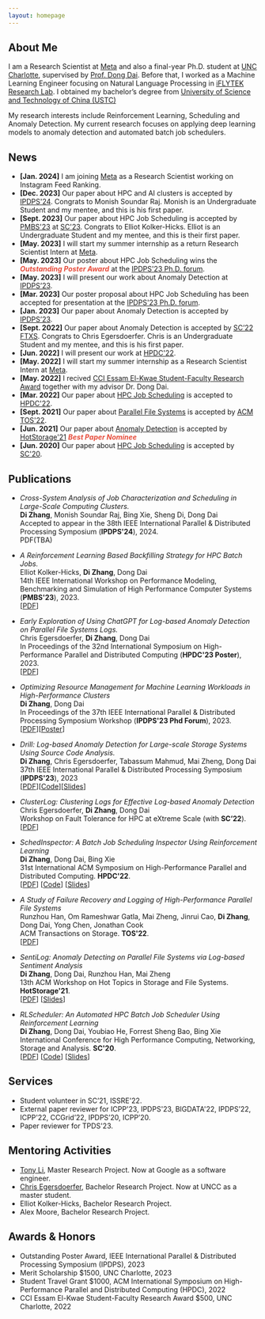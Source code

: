 ```yaml
---
layout: homepage
---
```


## About Me

I am a Research Scientist at [Meta](https://about.meta.com/) and also a final-year Ph.D. student at [UNC Charlotte](https://www.charlotte.edu/), supervised by [Prof. Dong Dai](https://daidong.github.io/). Before that, I worked as a Machine Learning Engineer focusing on Natural Language Processing in [iFLYTEK Research Lab](http://www.iflytek.com/en/). I obtained my bachelor’s degree from [University of Science and Technology of China (USTC)](https://en.ustc.edu.cn/)

My research interests include Reinforcement Learning, Scheduling and Anomaly Detection. My current research focuses on applying deep learning models to anomaly detection and automated batch job schedulers.


## News

- **[Jan. 2024]** I am joining [Meta](https://about.meta.com/) as a Research Scientist working on Instagram Feed Ranking.
- **[Dec. 2023]** Our paper about HPC and AI clusters is accepted by [IPDPS'24](https://www.ipdps.org/). Congrats to Monish Soundar Raj. Monish is an Undergraduate Student and my mentee, and this is his first paper.
- **[Sept. 2023]** Our paper about HPC Job Scheduling is accepted by [PMBS'23](https://www.dcs.warwick.ac.uk/pmbs/pmbs/PMBS/Welcome.html) at [SC'23](https://sc23.supercomputing.org/). Congrats to Elliot Kolker-Hicks. Elliot is an Undergraduate Student and my mentee, and this is their first paper.
- **[May. 2023]** I will start my summer internship as a return Research Scientist Intern at [Meta](https://about.meta.com/).
- **[May. 2023]** Our poster about HPC Job Scheduling wins the <strong><i style="color:#e74d3c">Outstanding Poster Award</i></strong> at the [IPDPS'23 Ph.D. forum](http://www.ipdps.org/ipdps2023/2023-phd-forum.html). 
- **[May. 2023]** I will present our work about Anomaly Detection at [IPDPS’23](https://www.ipdps.org/).
- **[Mar. 2023]** Our poster proposal about HPC Job Scheduling has been accepted for presentation at the [IPDPS'23 Ph.D. forum](http://www.ipdps.org/ipdps2023/2023-phd-forum.html). 
- **[Jan. 2023]** Our paper about Anomaly Detection is accepted by [IPDPS’23](https://www.ipdps.org/).
- **[Sept. 2022]** Our paper about Anomaly Detection is accepted by [SC’22 FTXS](https://sc22.supercomputing.org/). Congrats to Chris Egersdoerfer. Chris is an Undergraduate Student and my mentee, and this is his first paper.
- **[Jun.  2022]** I will present our work at [HPDC'22](https://www.hpdc.org/2022/).
- **[May.  2022]** I will start my summer internship as a Research Scientist Intern at [Meta](https://about.meta.com/).
- **[May.  2022]** I recived [CCI Essam El-Kwae Student-Faculty Research Award](https://cci.charlotte.edu/news/2022-05-02/cci-facultystaff-awards-luncheon) together with my advisor Dr. Dong Dai.
- **[Mar.  2022]** Our paper about [HPC Job Scheduling](https://dl.acm.org/doi/10.1145/3502181.3531470) is accepted to [HPDC'22](https://www.hpdc.org/2022/). 
- **[Sept. 2021]** Our paper about [Parallel File Systems](https://webpages.charlotte.edu/ddai/papers/tos-pfs-2022.pdf) is accepted by [ACM TOS'22](https://dl.acm.org/journal/tos). 
- **[Jun.  2021]** Our paper about [Anomaly Detection](https://dl.acm.org/doi/abs/10.1145/3465332.3470873) is accepted by [HotStorage'21](https://www.hotstorage.org/2021/) <strong><i style="color:#e74d3c">Best Paper Nominee</i></strong>
- **[Jun.  2020]** Our paper about [HPC Job Scheduling](https://ieeexplore.ieee.org/abstract/document/9355253) is accepted by [SC'20](https://sc20.supercomputing.org/).

## Publications


- *Cross-System Analysis of Job Characterization and Scheduling in Large-Scale Computing Clusters.*
  <br> 
  **Di Zhang**, Monish Soundar Raj, Bing Xie, Sheng Di, Dong Dai 
  <br>
  Accepted to appear in the 38th IEEE International Parallel & Distributed Processing Symposium (**IPDPS'24**), 2024.
  <br>
  PDF(TBA)

- *A Reinforcement Learning Based Backfilling Strategy for HPC Batch Jobs.*
  <br> 
  Elliot Kolker-Hicks, **Di Zhang**, Dong Dai 
  <br>
  14th IEEE International Workshop on Performance Modeling, Benchmarking and Simulation of High Performance Computer Systems (**PMBS'23**), 2023.
  <br>
  [[PDF](https://webpages.charlotte.edu/ddai/data/RLBackfilling.pdf)]

- *Early Exploration of Using ChatGPT for Log-based Anomaly Detection on Parallel File Systems Logs.*
  <br> 
  Chris Egersdoerfer, **Di Zhang**, Dong Dai 
  <br>
  In Proceedings of the 32nd International Symposium on High-Performance Parallel and Distributed Computing (**HPDC'23 Poster**), 2023.
  <br>
  [[PDF](https://daidong.github.io/files/hpdc23_logchain.pdf)]

- *Optimizing Resource Management for Machine Learning Workloads in High-Performance Clusters*
  <br> 
  **Di Zhang**, Dong Dai 
  <br>
  In Proceedings of the 37th IEEE International Parallel & Distributed Processing Symposium Workshop (**IPDPS'23 Phd Forum**), 2023.
  <br>
  [[PDF](https://zhangdistephen.github.io/assets/files/ipdps_forum_pdf.pdf)][[Poster](https://zhangdistephen.github.io/assets/files/ipdps_forum_poster.pdf)]

- *Drill: Log-based Anomaly Detection for Large-scale Storage Systems Using Source Code Analysis.*
  <br>
 **Di Zhang**, Chris Egersdoerfer, Tabassum Mahmud, Mai Zheng, Dong Dai
  <br>
  37th IEEE International Parallel & Distributed Processing Symposium (**IPDPS'23**), 2023
  <br>
  [[PDF](https://daidong.github.io/files/drill_ipdps23.pdf)][[Code](https://github.com/DIR-LAB/DRILL)][[Slides](https://daidong.github.io/files/drill_ipdps23_talk.pdf)]

- *ClusterLog: Clustering Logs for Effective Log-based Anomaly Detection*
  <br>
 Chris Egersdoerfer, **Di Zhang**, Dong Dai
  <br>
Workshop on Fault Tolerance for HPC at eXtreme Scale (with **SC’22**).
  <br>
  [[PDF](https://daidong.github.io/files/clusterlog-ftxs22.pdf)]

- *SchedInspector: A Batch Job Scheduling Inspector Using Reinforcement Learning*
  <br>
  **Di Zhang**, Dong Dai, Bing Xie
  <br>
  31st International ACM Symposium on High-Performance Parallel and Distributed Computing. **HPDC'22**.
  <br>
  [[PDF](https://webpages.charlotte.edu/ddai/papers/dong-hpdc-schedinspector-22.pdf)] [[Code](https://github.com/DIR-LAB/SchedInspector)] [[Slides](https://webpages.charlotte.edu/ddai/papers/schedinspector-hpdc22-pub.pptx)]

- *A Study of Failure Recovery and Logging of High-Performance Parallel File Systems*
  <br>
  Runzhou Han, Om Rameshwar Gatla, Mai Zheng, Jinrui Cao, **Di Zhang**, Dong Dai, Yong Chen, Jonathan Cook
  <br>
  ACM Transactions on Storage. **TOS'22**.
  <br>
  [[PDF](https://webpages.charlotte.edu/ddai/papers/tos-pfs-2022.pdf)]

- *SentiLog: Anomaly Detecting on Parallel File Systems via Log-based Sentiment Analysis*
  <br>
  **Di Zhang**, Dong Dai, Runzhou Han, Mai Zheng
  <br>
  13th ACM Workshop on Hot Topics in Storage and File Systems. **HotStorage'21**.
  <br>
  [[PDF](https://dl.acm.org/doi/10.1145/3465332.3470873)] [[Slides](https://webpages.charlotte.edu/ddai/papers/SentiLog_hotstorage_slides.pdf)]

- *RLScheduler: An Automated HPC Batch Job Scheduler Using Reinforcement Learning*
  <br>
  **Di Zhang**, Dong Dai, Youbiao He, Forrest Sheng Bao, Bing Xie
  <br>
  International Conference for High Performance Computing, Networking, Storage and Analysis. **SC'20**.
  <br>
  [[PDF](https://webpages.charlotte.edu/ddai/papers/dong-sc-20.pdf)] [[Code](https://github.com/DIR-LAB/deep-batch-scheduler)] [[Slides](https://webpages.charlotte.edu/ddai/papers/RLScheduler_Di_slides.pdf)]

## Services

- Student volunteer in SC’21, ISSRE'22.
- External paper reviewer for ICPP'23, IPDPS'23, BIGDATA'22, IPDPS’22, ICPP'22, CCGrid’22, IPDPS’20, ICPP’20.
- Paper reviewer for TPDS'23.


## Mentoring Activities

- [Tony Li](https://www.linkedin.com/in/jinye-li-25496b142/), Master Research Project. Now at Google as a software engineer.
- [Chris Egersdoerfer](https://www.linkedin.com/in/chris-egersdoerfer-6699b7192/), Bachelor Research Project. Now at UNCC as a master student.
- Elliot Kolker-Hicks, Bachelor Research Project.
- Alex Moore, Bachelor Research Project.

## Awards & Honors

- Outstanding Poster Award, IEEE International Parallel & Distributed Processing Symposium (IPDPS), 2023
- Merit Scholarship $1500, UNC Charlotte, 2023
- Student Travel Grant $1000, ACM International Symposium on High-Performance Parallel and Distributed Computing (HPDC), 2022
- CCI Essam El-Kwae Student-Faculty Research Award $500, UNC Charlotte, 2022